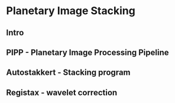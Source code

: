 # Planetary Image Stacking

## Intro

## PIPP - Planetary Image Processing Pipeline

## Autostakkert - Stacking program

## Registax - wavelet correction
